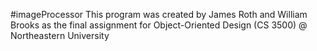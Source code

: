 
#imageProcessor
This program was created by James Roth and William Brooks as the final assignment for Object-Oriented Design (CS 3500) @ Northeastern University 
